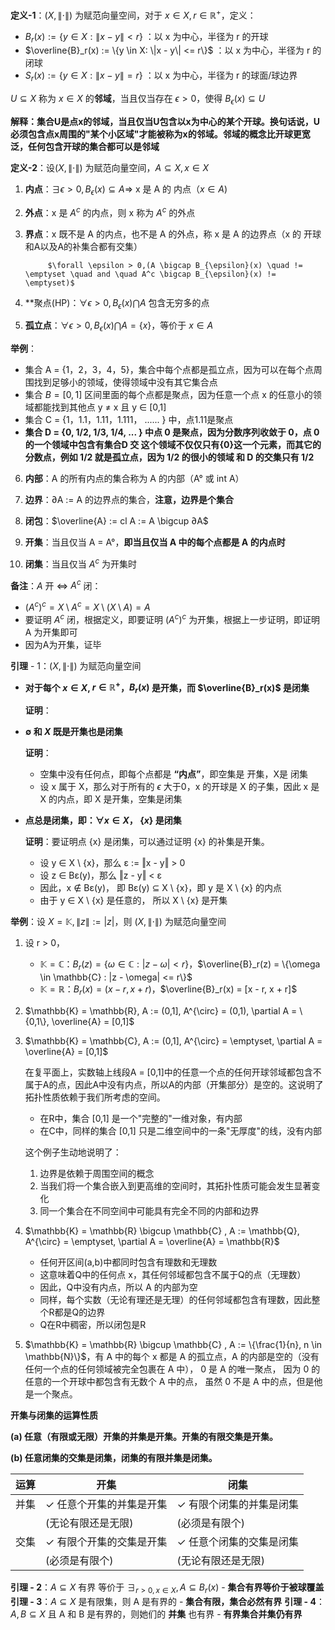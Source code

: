 
**定义-1**：$(X,\|\cdot\|)$ 为赋范向量空间，对于 $x \in X, r \in \mathbb{R}^+$，定义：

- $B_r(x) := \{y \in X: \|x - y\| < r\}$ ：以 x 为中心，半径为 r 的开球
- $\overline{B}_r(x) := \{y \in X: \|x - y\| <= r\}$ ：以 x 为中心，半径为 r 的闭球
- $S_r(x) := \{y \in X: \|x - y\| = r\}$ ：以 x 为中心，半径为 r 的球面/球边界

$U \subseteq X$ 称为 $x \in X$ 的**邻域**，当且仅当存在 $\epsilon > 0$，使得 $B_{\epsilon}(x) \subseteq U$

**解释：集合U是点x的邻域，当且仅当U包含以x为中心的某个开球。换句话说，U必须包含点x周围的"某个小区域"才能被称为x的邻域。邻域的概念比开球更宽泛，任何包含开球的集合都可以是邻域**

**定义-2**：设$(X,\|\cdot\|)$ 为赋范向量空间，$A  \subseteq X, x \in X$

1. **内点**：$\exists \epsilon > 0, B_{\epsilon}(x) \subseteq A \Rightarrow$ x 是 A 的 内点（$x \in A$)
2. **外点**：x 是 $A^c$ 的内点，则 x 称为 $A^c$ 的外点
3. **界点**：x 既不是 A 的内点，也不是 A 的外点，称 x 是 A 的边界点（x 的 开球和A以及A的补集合都有交集）

			$\forall \epsilon > 0,(A \bigcap B_{\epsilon}(x) \quad != \emptyset \quad and \quad A^c \bigcap B_{\epsilon}(x) != \emptyset)$

4. **聚点(HP)：$\forall \epsilon >0, B_{\epsilon}(x) \bigcap A$ 包含无穷多的点
5. **孤立点**：$\forall \epsilon >0, B_{\epsilon}(x) \bigcap A = \{x\}$，等价于 $x \in A$

**举例**：

- 集合 A = {1，2，3，4，5}，集合中每个点都是孤立点，因为可以在每个点周围找到足够小的领域，使得领域中没有其它集合点
- 集合 $B = [0,1]$ 区间里面的每个点都是聚点，因为任意一个点 x 的任意小的领域都能找到其他点 y ≠ x 且 y ∈ [0,1]
- 集合 C = {1，1.1，1.11，1.111， ...... } 中，点1.11是聚点
- **集合 D = {0, 1/2, 1/3, 1/4, ... } 中点 0 是聚点，因为分数序列收敛于 0，点 0 的一个领域中包含有集合D 交 这个领域不仅仅只有{0}这一个元素，而其它的分数点，例如 1/2 就是孤立点，因为 1/2 的很小的领域 和 D 的交集只有 1/2**

6. **内部**：A 的所有内点的集合称为 A 的内部（A° 或 int A）
7. **边界**：∂A := A 的边界点的集合，**注意，边界是个集合**

8. **闭包**：$\overline{A} := cl A := A \bigcup ∂A$

9. **开集**：当且仅当 A = A°，**即当且仅当  A 中的每个点都是 A 的内点时**
10. **闭集**：当且仅当 $A^c$ 为开集时

**备注**：$A$ 开 $\Leftrightarrow$ $A^c$ 闭：

-  $(A^c)^c = X \setminus A^c = X \setminus (X \setminus A) = A$
- 要证明 $A^c$ 闭，根据定义，即要证明 $(A^c)^c$ 为开集，根据上一步证明，即证明 A 为开集即可
- 因为A为开集，证毕

**引理** - 1：$(X,\|\cdot\|)$ 为赋范向量空间

- **对于每个 $x \in X$, $r \in \mathbb{R}^+$，$B_r(x)$ 是开集，而 $\overline{B}_r(x)$ 是闭集**

	**证明**：

- **$\emptyset$ 和 $X$ 既是开集也是闭集**

	**证明**：

	- 空集中没有任何点，即每个点都是 **“内点”**，即空集是 开集，X是 闭集
	- 设 x 属于 X，那么对于所有的 $\epsilon$ 大于0，x 的开球是 X 的子集，因此 x 是 X 的内点，即 X 是开集，空集是闭集

- **点总是闭集，即：$\forall {x \in X}$， $\{x\}$ 是闭集**

	**证明**：要证明点 {x} 是闭集，可以通过证明 {x} 的补集是开集。
 
	- 设 y ∈ X \ {x}，那么 ε := ‖x - y‖ > 0
	- 设 z ∈ Bε(y)，那么 ‖z - y‖ < ε
	- 因此，x ∉ Bε(y)， 即 Bε(y) ⊆ X \ {x}，即 y 是 X \ {x} 的内点
	- 由于 y ∈ X \ {x} 是任意的，  所以 X \ {x} 是开集

**举例**：设 $X = \mathbb{K}, \|z\| := |z|$，则 $(X,\|\cdot\|)$ 为赋范向量空间

1. 设 r > 0，
	- $\mathbb{K} = \mathbb{C}：$$B_r(z) = \{\omega \in \mathbb{C} : |z - \omega| < r\}$，$\overline{B}_r(z) = \{\omega \in \mathbb{C} : |z - \omega| <= r\}$
	- $\mathbb{K} = \mathbb{R}：$$B_r(x) = (x - r, x + r)$，$\overline{B}_r(x) = [x - r, x + r]$
2. $\mathbb{K} = \mathbb{R}, A := (0,1], A^{\circ} = (0,1), \partial A = \{0,1\}, \overline{A} = [0,1]$
3. $\mathbb{K} = \mathbb{C}, A := (0,1], A^{\circ} = \emptyset, \partial A =  \overline{A} = [0,1]$

	在复平面上，实数轴上线段A = [0,1]中的任意一个点的任何开球邻域都包含不属于A的点，因此A中没有内点，所以A的内部（开集部分）是空的。这说明了拓扑性质依赖于我们所考虑的空间。

	- 在R中，集合 [0,1] 是一个"完整的"一维对象，有内部
	- 在C中，同样的集合 [0,1] 只是二维空间中的一条"无厚度"的线，没有内部
	
	这个例子生动地说明了：
	
	1. 边界是依赖于周围空间的概念
	2. 当我们将一个集合嵌入到更高维的空间时，其拓扑性质可能会发生显著变化
	3. 同一个集合在不同空间中可能具有完全不同的内部和边界

4. $\mathbb{K} = \mathbb{R} \bigcup \mathbb{C} , A := \mathbb{Q}, A^{\circ} = \emptyset, \partial A =  \overline{A} = \mathbb{R}$

	- 任何开区间(a,b)中都同时包含有理数和无理数
	- 这意味着Q中的任何点 x，其任何邻域都包含不属于Q的点（无理数）
	- 因此，Q中没有内点，所以 A 的内部为空
	- 同样，每个实数（无论有理还是无理）的任何邻域都包含有理数，因此整个R都是Q的边界
	- Q在R中稠密，所以闭包是R

5. $\mathbb{K} = \mathbb{R} \bigcup \mathbb{C} , A := \{\frac{1}{n}, n \in \mathbb{N}\}$，有 A 中的每个 x 都是 A 的孤立点，A 的内部是空的（没有任何一个点的任何领域被完全包裹在 A 中）， 0 是 A 的唯一聚点， 因为 0 的任意的一个开球中都包含有无数个 A 中的点， 虽然 0 不是 A 中的点，但是他是一个聚点。

**开集与闭集的运算性质**

**(a) 任意（有限或无限）开集的并集是开集。开集的有限交集是开集。**

**(b) 任意闭集的交集是闭集，闭集的有限并集是闭集。**

|运算|开集|闭集|
|---|---|---|
|并集|✓ 任意个开集的并集是开集|✓ 有限个闭集的并集是闭集|
||(无论有限还是无限)|(必须是有限个)|
|交集|✓ 有限个开集的交集是开集|✓ 任意个闭集的交集是闭集|
||(必须是有限个)|(无论有限还是无限)|

**引理 - 2**：$A \subseteq X$ 有界 等价于 $\exists_{r > 0, x \in X}, A \subseteq B_r(x)$ - **集合有界等价于被球覆盖**
**引理 - 3**：$A \subseteq X$ 是有限集，则 A 是有界的 - **集合有限，集合必然有界**
**引理 - 4**：$A,B \subseteq X$ 且 A 和 B 是有界的，则她们的 **并集** 也有界 -  **有界集合并集仍有界**


